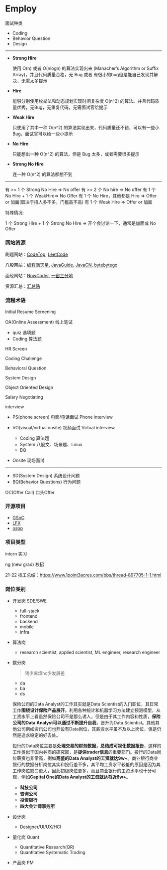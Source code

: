# Employ

面试种类

- Coding
- Behavior Question
- Design

---

- **Strong Hire**

  使用 O(n) 或者 O(nlogn) 的算法实现出来 (Manacher’s Algorithm or Suffix Array)，并且代码质量合格，无 Bug 或者 有很小的bug但是能自己发现并解决，无需太多提示

- **Hire**

  能够分别使用枚举法和动态规划实现时间复杂度 O(n^2) 的算法。并且代码质量优秀，无Bug，无重复代码，无需面试官给提示

- **Weak Hire**

  只使用了其中一种 O(n^2) 的算法实现出来，代码质量还不错，可以有一些小 Bug，面试官可以给一些小提示

- **No Hire**

  只能想出一种 O(n^2) 的算法，但是 Bug 太多，或者需要很多提示

- **Strong No Hire**

  连一种 O(n^2) 的算法都想不到

---

有 >= 1 个 Strong No Hire => No offer
有 >= 2 个 No hire => No offer
有 1 个 No Hire + 1 个 WeakHire=> No Offer
有 1 个 No Hire，其他都是 Hire => Offer or 加面(取决于招人多不多，门槛高不高) 
有 1 个 Weak Hire => Offer or 加面

特殊情况:

1 个 Strong Hire + 1 个 Strong No Hire => 开个会讨论一下，通常是加面或 No Offer

### 网站资源

刷题网站：[CodeTop](http://codetop.cc/home), [LeetCode](http://leetcode.cn)

八股网站：[编程满天星](https://itmtx.cn/question), [JavaGuide](https://javaguide.cn/), [JavaCN](https://www.javacn.site/), [bytebytego](https://bytebytego.com/)

面经网站：[NowCoder](https://www.nowcoder.com), [一亩三分地](https://www.1point3acres.com/bbs/forum-145-1.html)

资源汇总：[汇总贴](https://www.1point3acres.com/bbs/thread-1035135-1-1.html)

### 流程术语

Initial Resume Screening

OA(Online Assessment) 线上笔试

- quiz 选填题
- Coding 算法题

HR Screen

Coding Challenge

Behavioral Question

System Design

Object Oriented Design

Salary Negotiating

interview

- PS(phone screen) 电面/电话面试 Phone interview 
- VO(visual/virtual onsite) 视频面试 Virtual interview
  - Coding 算法题
  - System 八股文、场景题、Linux
  - BQ

- Onsite 现场面试

---

- SD(System Design) 系统设计问题
- BQ(Behavior Questions) 行为问题

OC(Offer Call) 口头Offer

### 开源项目

- [GSoC](https://summerofcode.withgoogle.com)
- [LFX](https://lfx.linuxfoundation.org/tools/mentorship)
- [ospp](https://summer-ospp.ac.cn/org/orglist)

### 项目类型

intern 实习

ng (new grad) 校招

21-22 找工总结：https://www.1point3acres.com/bbs/thread-897705-1-1.html

### 岗位类别

- 开发岗 SDE/SWE
  - full-stack
  - frontend
  - backend
  - mobile
  - infra
  
- 算法岗
  - research scientist, applied scientist, ML engineer, research engineer
  
- 数分岗
  
  > 钱少麻烦hc少发展差
  
  - da
  - ba
  - ds
  
  保险公司的Data Analyst的工作其实就是Data Scientist的入门职位，其日常工作**围绕设计保险产品展开**。利用各种统计和机器学习方法建立预测模型，从工资水平上看虽然保险公司不是那么诱人，但是由于其工作内容和性质，**保险公司的Data Analyst可以通过不断提升自我**，晋升为Data Scientist。其他其他公司例如资讯公司也开设有Data岗位，其薪资水平虽不及以上岗位，但是仍然是追求稳定的好去处。
  
  投行的Data岗位主要是**处理交易的财务数据，总结成可视化数据报告**，这样的工作类似于国内券商的研究部，是**提供trader信息**的重要部门。投行的Data岗位薪资也非常高，例如**高盛的Data Analyst的工资就达9w+**。商业银行商业银行的数据分析岗位其实和投行差不多，其平均工资水平较低的原因是因为其工作岗位缺口更大，因此初级岗位更多，而且商业银行的工资水平也十分可观，例如**Capital One的Data Analyst的工资就达将近8w+**。
  
  - **科技公司**
  - **咨询公司**
  - **投资银行**
  - **四大会计师事务所**
  
- 设计岗
  - Designer/UI/UX/HCI
  
- 量化岗 Quant
  - Quantitative Research(QR)
  - Quantitative Systematic Trading
  
- 产品岗 PM

